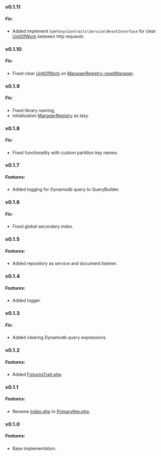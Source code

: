 ### v0.1.11
##### Fix:
- Added implement `Symfony\Contracts\Service\ResetInterface` for clear [UnitOfWork](src/ODM/UnitOfWork.php) between http requests.

### v0.1.10
##### Fix:
- Fixed clear [UnitOfWork](src/ODM/UnitOfWork.php) on [ManagerRegistry::resetManager](src/ODM/ManagerRegistry.php).

### v0.1.9
##### Fix:
- Fixed library naming;
- Initialization [ManagerRegistry](src/ODM/ManagerRegistry.php) as lazy.

### v0.1.8
##### Fix:
- Fixed functionality with custom partition key names.

### v0.1.7
##### Features:
- Added logging for Dynamodb query to QueryBuilder.

### v0.1.6
##### Fix:
- Fixed global secondary index.

### v0.1.5
##### Features:
- Added repository as service and document listener.

### v0.1.4
##### Features:
- Added logger.

### v0.1.3
##### Fix:
- Added clearing Dynamodb query expressions.

### v0.1.2
##### Features:
- Added [FixturesTrait.php](src/ODM/Test/Helper/FixturesTrait.php).

### v0.1.1
##### Features:
- Rename [Index.php](src/ODM/Id/PrimaryKey.php) to [PrimaryKey.php](src/ODM/Id/PrimaryKey.php).

### v0.1.0
##### Features:
- Base implementation.
